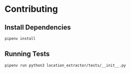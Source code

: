 # Contributing

## Install Dependencies
```bash
pipenv install
```

## Running Tests
```bash
pipenv run python3 location_extractor/tests/__init__.py
```

